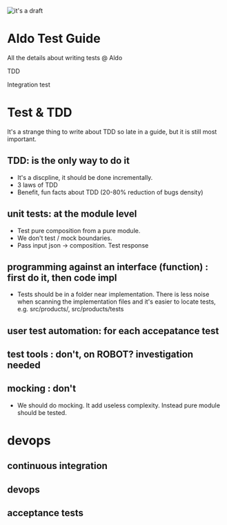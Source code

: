 ![it's a  draft](https://cdn.meme.am/cache/instances/folder781/66247781.jpg)

# Aldo Test Guide
All the details about writing tests @ Aldo

TDD

Integration test


# Test & TDD
It's a strange thing to write about TDD so late in a guide, but it is still most important.

## TDD: is the only way to do it
- It's a discpline, it should be done incrementally.
- 3 laws of TDD
- Benefit, fun facts about TDD (20-80% reduction of bugs density)
## unit tests: at the module level
- Test pure composition from a pure module.
- We don't test / mock boundaries.
- Pass input json -> composition. Test response
## programming against an interface (function) : first do it, then code impl
- Tests should be in a folder near implementation. There is less noise when scanning the implementation files and it's easier to locate tests, e.g. src/products/, src/products/tests
## user test automation: for each accepatance test

## test tools : don't, on ROBOT? investigation needed
## mocking : don't
- We should do mocking. It add useless complexity. Instead pure module should be tested.


# devops

## continuous integration
## devops
## acceptance tests
